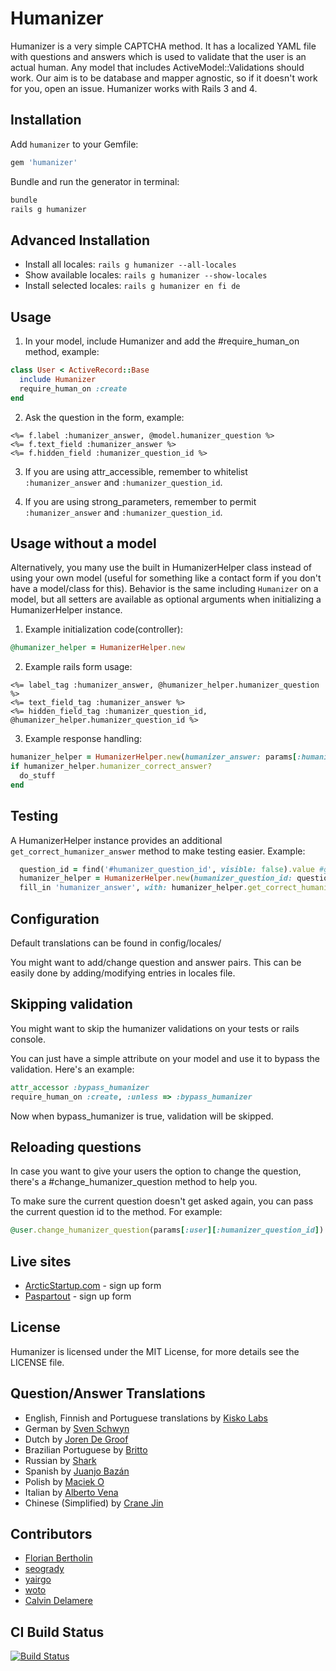 # Humanizer

Humanizer is a very simple CAPTCHA method. It has a localized YAML file with questions and answers which is used to validate that the user is an actual human. Any model that includes ActiveModel::Validations should work. Our aim is to be database and mapper agnostic, so if it doesn't work for you, open an issue. Humanizer works with Rails 3 and 4.

## Installation

Add `humanizer` to your Gemfile:

```ruby
gem 'humanizer'
```

Bundle and run the generator in terminal:

```sh
bundle
rails g humanizer
```

## Advanced Installation

* Install all locales: `rails g humanizer --all-locales`
* Show available locales: `rails g humanizer --show-locales`
* Install selected locales: `rails g humanizer en fi de`

## Usage

1. In your model, include Humanizer and add the #require_human_on method, example:

```ruby
class User < ActiveRecord::Base
  include Humanizer
  require_human_on :create
end
```

2. Ask the question in the form, example:

```erb
<%= f.label :humanizer_answer, @model.humanizer_question %>
<%= f.text_field :humanizer_answer %>
<%= f.hidden_field :humanizer_question_id %>
```

3. If you are using attr_accessible, remember to whitelist `:humanizer_answer` and `:humanizer_question_id`.

4. If you are using strong_parameters, remember to permit `:humanizer_answer` and `:humanizer_question_id`.

## Usage without a model

Alternatively, you many use the built in HumanizerHelper class instead of using your own model (useful for something like a contact form if you don't have a model/class for this). Behavior is the same including `Humanizer` on a model, but all setters are available as optional arguments when initializing a HumanizerHelper instance.

1. Example initialization code(controller):

```ruby
@humanizer_helper = HumanizerHelper.new
```

2. Example rails form usage:

```erb
<%= label_tag :humanizer_answer, @humanizer_helper.humanizer_question %>
<%= text_field_tag :humanizer_answer %>
<%= hidden_field_tag :humanizer_question_id, @humanizer_helper.humanizer_question_id %>
```

3. Example response handling:

```ruby
humanizer_helper = HumanizerHelper.new(humanizer_answer: params[:humanizer_answer], humanizer_question_id: params[:humanizer_question_id])
if humanizer_helper.humanizer_correct_answer?
  do_stuff
end
```

## Testing

A HumanizerHelper instance provides an additional `get_correct_humanizer_answer` method to make testing easier. Example:

```ruby
  question_id = find('#humanizer_question_id', visible: false).value #gets humanizer question id from example form above
  humanizer_helper = HumanizerHelper.new(humanizer_question_id: question_id)
  fill_in 'humanizer_answer', with: humanizer_helper.get_correct_humanizer_answer #fills in answer field from example above with the correct answer
```


## Configuration

Default translations can be found in config/locales/

You might want to add/change question and answer pairs. This can be easily done by adding/modifying entries in locales file.

## Skipping validation

You might want to skip the humanizer validations on your tests or rails console.

You can just have a simple attribute on your model and use it to bypass the validation. Here's an example:

```ruby
attr_accessor :bypass_humanizer
require_human_on :create, :unless => :bypass_humanizer
```

Now when bypass_humanizer is true, validation will be skipped.

## Reloading questions

In case you want to give your users the option to change the question, there's a #change_humanizer_question method to help you.

To make sure the current question doesn't get asked again, you can pass the current question id to the method. For example:

```ruby
@user.change_humanizer_question(params[:user][:humanizer_question_id])
```

## Live sites

* [ArcticStartup.com](http://arcticstartup.com/) - sign up form
* [Paspartout](http://paspartout.com/) - sign up form

## License

Humanizer is licensed under the MIT License, for more details see the LICENSE file.

## Question/Answer Translations

* English, Finnish and Portuguese translations by [Kisko Labs](http://kiskolabs.com/)
* German by [Sven Schwyn](http://github.com/svoop)
* Dutch by [Joren De Groof](http://github.com/joren)
* Brazilian Portuguese by [Britto](http://github.com/britto)
* Russian by [Shark](http://github.com/Serheo)
* Spanish by [Juanjo Bazán](https://github.com/xuanxu)
* Polish by [Maciek O](https://github.com/ohaleck)
* Italian by [Alberto Vena](https://github.com/kennyadsl)
* Chinese (Simplified) by [Crane Jin](https://github.com/cranej)

## Contributors

* [Florian Bertholin](https://github.com/Arkan)
* [seogrady](https://github.com/seogrady)
* [yairgo](https://github.com/yairgo)
* [woto](https://github.com/woto)
* [Calvin Delamere](https://github.com/elbartostrikesagain)

## CI Build Status

[![Build Status](https://travis-ci.org/kiskolabs/humanizer.png?branch=master)](https://travis-ci.org/kiskolabs/humanizer)
